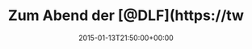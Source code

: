 ---
retweeted: false
source: <a href="http://mvilla.it/fenix" rel="nofollow">Fenix for Android</a>
entities:
  hashtags: []
  symbols: []
  user_mentions:
  - name: Deutschlandfunk
    screen_name: DLF
    indices:
    - '14'
    - '18'
    id_str: '212407067'
    id: '212407067'
  urls:
  - url: http://t.co/UDhqagBIi7
    expanded_url: http://pca.st/9nNU
    display_url: pca.st/9nNU
    indices:
    - '52'
    - '74'
display_text_range:
- '0'
- '74'
favorite_count: '0'
id_str: '555119597393674240'
truncated: false
retweet_count: '0'
id: '555119597393674240'
possibly_sensitive: false
created_at: Tue Jan 13 21:50:00 +0000 2015
favorited: false
full_text: Zum Abend der [@DLF](https://twitter.com/DLF) Hörtipp -  der neue Drohnenkrieg
lang: de
quote_url: http://pca.st/9nNU
tags:
- pesos:twitter
date: '2015-01-13T21:50:00+00:00'
src: https://twitter.com/bascht/status/555119597393674240
original_url: https://twitter.com/bascht/status/555119597393674240
type: twitter_tweet
text: Zum Abend der [@DLF](https://twitter.com/DLF) Hörtipp -  der neue Drohnenkrieg
title: Zum Abend der [@DLF](https://tw

---